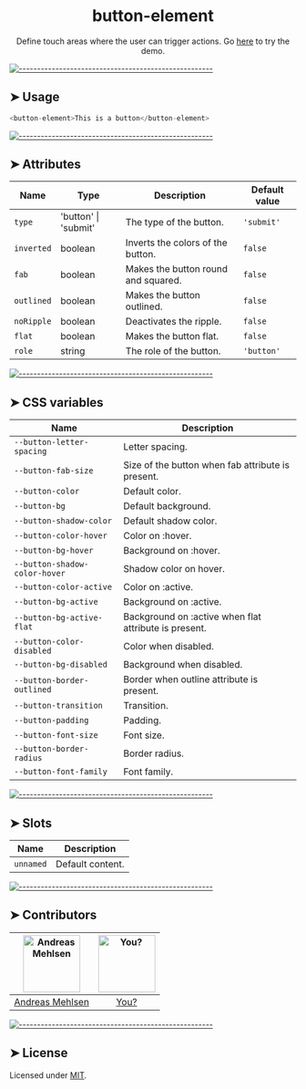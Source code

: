 <h1 align="center">button-element</h1>
<p align="center">Define touch areas where the user can trigger actions. Go <a href="http://appnest-demo.firebaseapp.com/elements/button">here</a> to try the demo.</p>


[![-----------------------------------------------------](https://raw.githubusercontent.com/andreasbm/readme/master/assets/lines/colored.png)](#usage)

## ➤ Usage

```javascript
<button-element>This is a button</button-element>
```


[![-----------------------------------------------------](https://raw.githubusercontent.com/andreasbm/readme/master/assets/lines/colored.png)](#attributes)

## ➤ Attributes

| Name | Type | Description | Default value |
| ------- | ------- | ------- | ------- |
| `type` | 'button' \| 'submit' | The type of the button. | `'submit'` |
| `inverted` | boolean | Inverts the colors of the button. | `false` |
| `fab` | boolean | Makes the button round and squared. | `false` |
| `outlined` | boolean | Makes the button outlined. | `false` |
| `noRipple` | boolean | Deactivates the ripple. | `false` |
| `flat` | boolean | Makes the button flat. | `false` |
| `role` | string | The role of the button. | `'button'` |


[![-----------------------------------------------------](https://raw.githubusercontent.com/andreasbm/readme/master/assets/lines/colored.png)](#css-variables)

## ➤ CSS variables

| Name | Description |
| ------- | ------- |
| `--button-letter-spacing` | Letter spacing. |
| `--button-fab-size` | Size of the button when fab attribute is present. |
| `--button-color` | Default color. |
| `--button-bg` | Default background. |
| `--button-shadow-color` | Default shadow color. |
| `--button-color-hover` | Color on :hover. |
| `--button-bg-hover` | Background on :hover. |
| `--button-shadow-color-hover` | Shadow color on hover. |
| `--button-color-active` | Color on :active. |
| `--button-bg-active` | Background on :active. |
| `--button-bg-active-flat` | Background on :active when flat attribute is present. |
| `--button-color-disabled` | Color when disabled. |
| `--button-bg-disabled` | Background when disabled. |
| `--button-border-outlined` | Border when outline attribute is present. |
| `--button-transition` | Transition. |
| `--button-padding` | Padding. |
| `--button-font-size` | Font size. |
| `--button-border-radius` | Border radius. |
| `--button-font-family` | Font family. |


[![-----------------------------------------------------](https://raw.githubusercontent.com/andreasbm/readme/master/assets/lines/colored.png)](#slots)

## ➤ Slots

| Name | Description |
| ------- | ------- |
| `unnamed` | Default content. |


[![-----------------------------------------------------](https://raw.githubusercontent.com/andreasbm/readme/master/assets/lines/colored.png)](#contributors)

## ➤ Contributors
	
|[<img alt="Andreas Mehlsen" src="https://avatars1.githubusercontent.com/u/6267397?s=460&v=4" width="100">](https://twitter.com/andreasmehlsen) | [<img alt="You?" src="https://joeschmoe.io/api/v1/random" width="100">](https://github.com/andreasbm/elements/blob/master/CONTRIBUTING.md)|
|:---: | :---:|
|[Andreas Mehlsen](https://twitter.com/andreasmehlsen) | [You?](https://github.com/andreasbm/elements/blob/master/CONTRIBUTING.md)|

[![-----------------------------------------------------](https://raw.githubusercontent.com/andreasbm/readme/master/assets/lines/colored.png)](#license)

## ➤ License
	
Licensed under [MIT](https://opensource.org/licenses/MIT).
